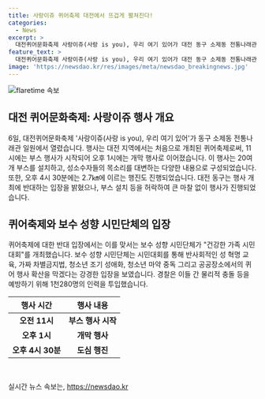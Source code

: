 ```yaml
---
title: 사랑이쥬 퀴어축제 대전에서 뜨겁게 펼쳐진다!
categories:
  - News
excerpt: >
  대전퀴어문화축제 사랑이쥬(사랑 is you), 우리 여기 있어가 대전 동구 소제동 전통나래관에서 개최됐다. 이 축제는 대전 지역에서 처음으로 열리며, 20여 개 부스와 다양한 성소수자를 대변하는 행사로 참가자들의 이목을 사로잡았다. 축제는 시민단체의 반대에도 불구하고 마찰 없이 진행됐으며, 경찰은 물리적 충돌을 예방하기 위해 1천280명의 인력을 투입했다. 퀴어축제와 보수 성향 시민대회가 대치되는 가운데, 이목을 끄는 분위기를 자아내고 있다. #퀴어축제 #대전 #사랑이쥬 #성소수자
feature_text: >
  대전퀴어문화축제 사랑이쥬(사랑 is you), 우리 여기 있어가 대전 동구 소제동 전통나래관에서 개최됐다. 이 축제는 대전 지역에서 처음으로 열리며, 20여 개 부스와 다양한 성소수자를 대변하는 행사로 참가자들의 이목을 사로잡았다. 축제는 시민단체의 반대에도 불구하고 마찰 없이 진행됐으며, 경찰은 물리적 충돌을 예방하기 위해 1천280명의 인력을 투입했다. 퀴어축제와 보수 성향 시민대회가 대치되는 가운데, 이목을 끄는 분위기를 자아내고 있다. #퀴어축제 #대전 #사랑이쥬 #성소수자
image: 'https://newsdao.kr/res/images/meta/newsdao_breakingnews.jpg'
---
```


<p><img src="https://newsdao.kr/res/images/meta/newsdao_breakingnews.jpg" alt="flaretime 속보" /></p>

<h2 data-ke-size="size26">대전 퀴어문화축제: 사랑이쥬 행사 개요</h2>

<p data-ke-size="size16">6일, 대전퀴어문화축제 '사랑이쥬(사랑 is you), 우리 여기 있어'가 동구 소제동 전통나래관 일원에서 열렸습니다. 행사는 대전 지역에서는 처음으로 개최된 퀴어축제로써, 11시에는 부스 행사가 시작되어 오후 1시에는 개막 행사로 이어졌습니다. 이 행사는 20여 개 부스를 설치하고, 성소수자들의 목소리를 대변하는 다양한 내용으로 구성되었습니다. 또한, 오후 4시 30분에는 2.7㎞에 이르는 행진도 진행되었습니다. 대전 동구는 행사 개최에 반대하는 입장을 밝혔으나, 부스 설치 등을 허락하여 큰 마찰 없이 행사가 진행되었습니다.</p>

<h2 data-ke-size="size26">퀴어축제와 보수 성향 시민단체의 입장</h2>

<p data-ke-size="size16">퀴어축제에 대한 반대 입장에서는 이를 맞서는 보수 성향 시민단체가 "건강한 가족 시민대회"를 개최했습니다. 보수 성향 시민단체는 시민대회를 통해 반사회적인 성 혁명 교육, 가짜 차별금지법, 청소년 조기 성애화, 청소년 마약 중독 그리고 공공장소에서의 퀴어 행사 확산을 막겠다는 강경한 입장을 보였습니다. 경찰은 이들 간 물리적 충돌 등을 예방하기 위해 1천280명의 인력을 투입했습니다.</p>

<table>
<thead>
<tr>
<th style="text-align: center;">행사 시간</th>
<th style="text-align: center;">행사 내용</th>
</tr>
</thead>
<tbody>
<tr>
<td style="text-align: center; height: 17px;"><b>오전 11시</b></td>
<td style="text-align: center; height: 17px;"><b>부스 행사 시작</b></td>
</tr>
<tr>
<td style="text-align: center; height: 17px;"><b>오후 1시</b></td>
<td style="text-align: center; height: 17px;"><b>개막 행사</b></td>
</tr>
<tr>
<td style="text-align: center; height: 17px;"><b>오후 4시 30분</b></td>
<td style="text-align: center; height: 17px;"><b>도심 행진</b></td>
</tr>
</tbody>
</table>

<p data-ke-size="size16">&nbsp;</p>
실시간 뉴스 속보는, <a href="https://newsdao.kr" rel="dofollow">https://newsdao.kr</a>


